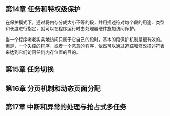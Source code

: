 ## 第14章 任务和特权级保护

在保护模式下，通过将内存分成大小不等的段，并用描述符对每个段的用途、类型和长度进行指定，就可以在程序运行时由处理器硬件施加访问保护。

当一个程序老老实实地访问只属于它自己的段时，基本的段保护机制是很有效的。但是，一个失控的程序，或者一个恶意的程序，依然可以通过追踪和修改描述符表来达到它们访问任何内存位置的目的。









## 第15章 任务切换











## 第16章 分页机制和动态页面分配















## 第17章 中断和异常的处理与抢占式多任务





